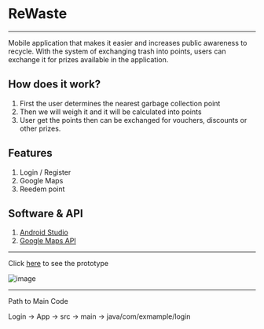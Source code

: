 # ReWaste #

----------------------------------------------------------------------------------------------------------------------------------------------------------------------

Mobile application that makes it easier and increases public awareness to recycle. With the system of exchanging trash into points, users can exchange it for prizes available in the application. 

## How does it work? ##
1. First the user determines the nearest garbage collection point
2. Then we will weigh it and it will be calculated into points 
3. User get the points then can be exchanged for vouchers, discounts or other prizes.

## Features ##
1. Login / Register
2. Google Maps 
3. Reedem point

## Software & API ##
1. [Android Studio](https://developer.android.com/studio)
2. [Google Maps API](https://developers.google.com/maps/documentation/javascript/get-api-key)

-------------------------------
Click [here](https://www.figma.com/file/tvGyGK2n2pF6UNGOHC2QgO/ReWaste-App?node-id=0%3A1&t=6Rojpb0VoJWkO8Vs-1) to see the prototype

![image](https://user-images.githubusercontent.com/77274711/227682516-78baf56f-42aa-4271-a38a-c2eabac8711e.png)

---
Path to Main Code

Login -> App -> src -> main -> java/com/exmample/login
